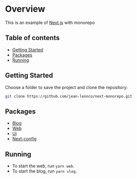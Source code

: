 # Overview

This is an example of [Next.js](https://nextjs.org/docs/getting-started) with monorepo

## Table of contents

- [Getting Started](#getting-started)
- [Packages](#packages)
- [Running](#running)

## Getting Started

Choose a folder to save the project and clone the repository:

```sh
git clone https://github.com/jean-leonco/next-monorepo.git
```

## Packages

- [Blog](packages/blog/README.md)
- [Web](packages/web/README.md)
- [Ui](packages/ui/README.md)
- [Next-config](packages/next-config/README.md)

## Running

- To start the web, run `yarn web`.
- To start the blog, run `yarn vlog`.
